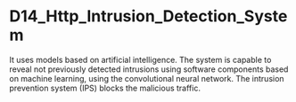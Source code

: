 # D14_Http_Intrusion_Detection_System
It uses models based on artificial intelligence. The system is capable to reveal not previously detected intrusions using software components based on machine learning, using the convolutional neural network. The intrusion prevention system (IPS) blocks the malicious traffic.
